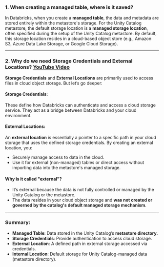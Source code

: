 
### 1. **When creating a managed table, where is it saved?**

In Databricks, when you create a **managed table**, the data and metadata are stored entirely within the metastore's storage. For the Unity Catalog metastore, the default storage location is a **managed storage location**, often specified during the setup of the Unity Catalog metastore. By default, this storage location resides in a cloud-based object store (e.g., Amazon S3, Azure Data Lake Storage, or Google Cloud Storage).

---

### 2. **Why do we need Storage Credentials and External Locations?** [YouTube Video](https://www.youtube.com/watch?v=kRfNXFh9T3U)

**Storage Credentials** and **External Locations** are primarily used to access files in cloud object storage. But let’s go deeper:
#### **Storage Credentials**:
These define how Databricks can authenticate and access a cloud storage service. They act as a bridge between Databricks and your cloud environment.

#### **External Locations**:
An **external location** is essentially a pointer to a specific path in your cloud storage that uses the defined storage credentials. By creating an external location, you:
- Securely manage access to data in the cloud.
- Use it for external (non-managed) tables or direct access without importing data into the metastore's managed storage.

#### Why is it called "external"?
- It’s external because the data is not fully controlled or managed by the Unity Catalog or the metastore.
- The data resides in your cloud object storage and **was not created or governed by the catalog's default managed storage mechanism**.

---

### Summary:
- **Managed Table**: Data stored in the Unity Catalog’s **metastore directory**.
- **Storage Credentials**: Provide authentication to access cloud storage.
- **External Location**: A defined path in external storage accessed via credentials.
- **Internal Location**: Default storage for Unity Catalog-managed data (metastore directory).
